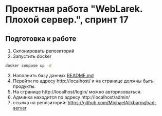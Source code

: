 # Проектная работа "WebLarek. Плохой сервер.", спринт 17

## Подготовка к работе
1. Склонировать репозиторий
2. Запустить docker
```bash
docker compose up -d
```
3. Наполнить базу данных
[README.md](.dump%2FREADME.md)
4. Перейти по адресу http://localhost/ и на странице должны быть продукты.
5. На странице http://localhost/login/ можно авторизоваться.
6. Админка находится по адресу http://localhost/admin/
7. ссылка на репозиторий: https://github.com/MichaelAlikbarov/bad-server

